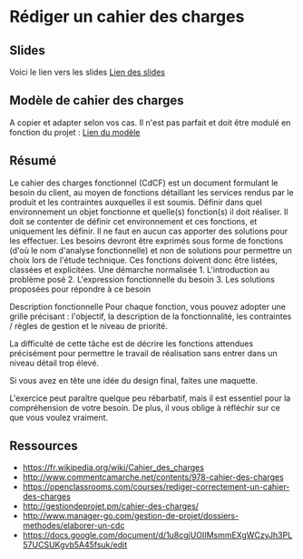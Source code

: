 # Rédiger un cahier des charges

## Slides
Voici le lien vers les slides [Lien des slides](https://docs.google.com/presentation/d/1hEuwBPgBJyMFr1m66Ir6dkuS9-ggfWjkYnq1Mt6II8U/edit?usp=sharing)


## Modèle de cahier des charges
A copier et adapter selon vos cas. Il n'est pas parfait et doit être modulé en fonction du projet : 
[Lien du modèle](https://docs.google.com/a/simplon.co/document/d/17pRYHPmnwvlhYsTroGIBjilW_NO9_6cP6O-ojRPC3Fc/edit?usp=sharing)


## Résumé
Le cahier des charges fonctionnel (CdCF) est un document formulant le besoin du client, au moyen de fonctions détaillant les services rendus par le produit et les contraintes auxquelles il est soumis.
Définir dans quel environnement un objet fonctionne et quelle(s) fonction(s) il doit réaliser. Il doit se contenter de définir cet environnement et ces fonctions, et uniquement les définir. Il ne faut en aucun cas apporter des solutions pour les effectuer. Les besoins devront être exprimés sous forme de fonctions (d'où le nom d'analyse fonctionnelle) et non de solutions pour permettre un choix lors de l'étude technique. Ces fonctions doivent donc être listées, classées et explicitées.
    Une démarche normalisée
        1. L'introduction au problème posé
        2. L'expression fonctionnelle du besoin
        3. Les solutions proposées pour répondre à ce besoin

Description fonctionnelle
Pour chaque fonction, vous pouvez adopter une grille précisant : l'objectif, la description de la fonctionnalité, les contraintes / règles de gestion et le niveau de priorité.

La difficulté de cette tâche est de décrire les fonctions attendues précisément pour permettre le travail de réalisation sans entrer dans un niveau détail trop élevé.

Si vous avez en tête une idée du design final, faites une maquette.

L'exercice peut paraître quelque peu rébarbatif, mais il est essentiel pour la compréhension de votre besoin. De plus, il vous oblige à réfléchir sur ce que vous voulez vraiment.

## Ressources
* https://fr.wikipedia.org/wiki/Cahier_des_charges
* http://www.commentcamarche.net/contents/978-cahier-des-charges
* https://openclassrooms.com/courses/rediger-correctement-un-cahier-des-charges
* http://gestiondeprojet.pm/cahier-des-charges/
* http://www.manager-go.com/gestion-de-projet/dossiers-methodes/elaborer-un-cdc
* https://docs.google.com/document/d/1u8cgjUOIIMsmmEXgWCzyJh3PL57UCSUKgvb5A45fsuk/edit
